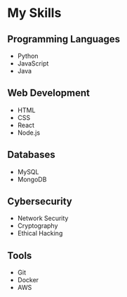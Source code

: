 # My Skills

## Programming Languages
- Python
- JavaScript
- Java

## Web Development
- HTML
- CSS
- React
- Node.js

## Databases
- MySQL
- MongoDB

## Cybersecurity
- Network Security
- Cryptography
- Ethical Hacking

## Tools
- Git
- Docker
- AWS
